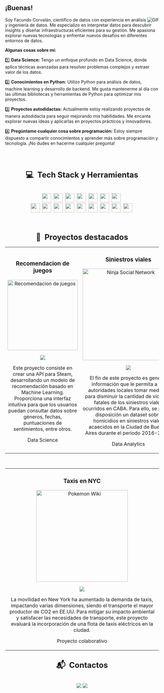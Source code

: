## ¡Buenas!

  <img align="right" alt="GIF" src="https://media.giphy.com/media/LmNwrBhejkK9EFP504/giphy.gif" />

 Soy Facundo Corvalán, científico de datos con experiencia en análisis y ingeniería de datos. Me especializo en interpretar datos para descubrir insights y diseñar infraestructuras eficientes para su gestión.
 Me apasiona explorar nuevas tecnologías y enfrentar nuevos desafíos en diferentes entornos de datos.

**Algunas cosas sobre mí:**

1️⃣ **Data Science:** Tengo un enfoque profundo en Data Science, donde aplico técnicas avanzadas para resolver problemas complejos y extraer valor de los datos.

2️⃣ **Conocimientos en Python:** Utilizo Python para análisis de datos, machine learning y desarrollo de backend. Me gusta mantenerme al día con las últimas bibliotecas y herramientas de Python para optimizar mis proyectos.

3️⃣ **Proyectos autodidactas:** Actualmente estoy realizando proyectos de manera autodidacta para seguir mejorando mis habilidades. Me encanta explorar nuevas ideas y aplicarlas en proyectos prácticos y innovadores.

4️⃣ **Pregúntame cualquier cosa sobre programación:** Estoy siempre dispuesto a compartir conocimientos y aprender más sobre programación y tecnología. ¡No dudes en hacerme cualquier pregunta!


<br />
<br />

<h2 align="center"><strong style="font-size: 1.2em;">💻 &nbsp;Tech Stack y Herramientas</strong></h2>
<div style="text-align: center;">
  <br/>
  <img height="30" src="https://img.shields.io/badge/python-3670A0?style=for-the-badge&logo=python&logoColor=ffdd54">&nbsp;
  <img height="30" src="https://img.shields.io/badge/javascript-%23323330.svg?style=for-the-badge&logo=javascript&logoColor=%23F7DF1E">&nbsp;
  <img height="30" src="https://img.shields.io/badge/c-%2300599C.svg?style=for-the-badge&logo=c&logoColor=white">&nbsp;
  <img height="30" src="https://img.shields.io/badge/node.js-6DA55F?style=for-the-badge&logo=node.js&logoColor=white">&nbsp;
  <img height="30" src="https://img.shields.io/badge/Postman-FF6C37?style=for-the-badge&logo=postman&logoColor=white">&nbsp;
  <img height="30" src="https://img.shields.io/badge/docker-%230db7ed.svg?style=for-the-badge&logo=docker&logoColor=white">&nbsp;
  <img height="30" src="https://img.shields.io/badge/Power%20BI-%230B72B9.svg?style=for-the-badge&logo=Power-BI&logoColor=white">&nbsp;
  <br/>
  <img height="30" src="https://img.shields.io/badge/MySQL-00000F?style=for-the-badge&logo=mysql&logoColor=white">&nbsp;
  <img height="30" src="https://img.shields.io/badge/MongoDB-%234ea94b.svg?style=for-the-badge&logo=mongodb&logoColor=white">&nbsp;
  <img height="30" src="https://img.shields.io/badge/postgres-%23316192.svg?style=for-the-badge&logo=postgresql&logoColor=white">&nbsp;
  <img height="30" src="https://img.shields.io/badge/git-%23F05033.svg?style=for-the-badge&logo=git&logoColor=white">&nbsp;
  <img height="30" src="https://img.shields.io/badge/github-%23121011.svg?style=for-the-badge&logo=github&logoColor=white">&nbsp;
  <img height="30" src="https://img.shields.io/badge/Visual%20Studio%20Code-0078d7.svg?style=for-the-badge&logo=visual-studio-code&logoColor=white">&nbsp;
  <img height="30" src="https://img.shields.io/badge/Slack-4A154B?style=for-the-badge&logo=slack&logoColor=white">&nbsp;
  <img height="30" src="https://img.shields.io/badge/jira-%230A0FFF.svg?style=for-the-badge&logo=jira&logoColor=white">&nbsp;
  <img height="30" src="https://img.shields.io/badge/Notion-%23000000.svg?style=for-the-badge&logo=notion&logoColor=white">&nbsp;
</div>

<br />
<br />

<h2 align="center"><strong style="font-size: 1.2em;">👀 &nbsp;Proyectos destacados</strong></h2>
<div>
<table>
<tr>
  <td width="50%">
    <h3 align="center">Recomendacion de juegos</h3>
    <div align="center">                                       
        <a href="https://github.com/facu-corvalan/Recomendacion_de_juegos" target="_blank"><img src="https://img.freepik.com/vector-gratis/consola-juegos-letras-letrero-neon-fondo-ladrillo_1262-11854.jpg" width="230" alt="Recomendacion de juegos"></a>
        <br>
        <p><a href="https://github.com/facu-corvalan/Recomendacion_de_juegos" target="_blank"><img src="https://img.shields.io/badge/C%C3%93DIGO-80ffaa?style=for-the-badge&logo=github&logoColor=black"></a></p>
        </p>Este proyecto consiste en crear una API para Steam, desarrollando un modelo de recomendación basado en Machine Learning. Proporciona una interfaz intuitiva para que los usuarios puedan consultar datos sobre géneros, fechas, puntuaciones de sentimientos, entre otros.</p>
        <p>Data Science</p>
    </div>   
</td>
<td width="50%">
    <h3 align="center">Siniestros viales</h3>
    <div align="center">
        <a href="https://github.com/facu-corvalan/Siniestros_viales" target="_blank"><img src="https://informatesalta.com.ar/download/multimedia.normal.99352a78cd26c28f.c2luaWVzdHJvc19ub3JtYWwuanBlZw%3D%3D.jpeg" width="300" alt="Ninja Social Network"></a>
        <p><a href="https://github.com/facu-corvalan/Siniestros_viales" target="_blank"><img src="https://img.shields.io/badge/CÓDIGO-ff9?style=for-the-badge&logo=github&logoColor=black"></a></p>
        <p>El fin de este proyecto es generar información que le permita a las autoridades locales tomar medidas para disminuir la cantidad de víctimas fatales de los siniestros viales ocurridos en CABA. Para ello, se pone a disposición un dataset sobre homicidios en siniestros viales acaecidos en la Ciudad de Buenos Aires durante el periodo 2016-2021.</p>
        <p>Data Analytics</p>
    </div>
</table>
<br>
<table>
<tr>  
  <td width="50%">
    <h3 align="center">Taxis en NYC</h3>
    <div align="center">
        <a href="https://github.com/facu-corvalan/nyc-taxis" target="_blank"><img src="https://encrypted-tbn0.gstatic.com/images?q=tbn:ANd9GcTm6D_SiVbNsBCLiQ5xTQwJUZCUxpXiVn_6DQ&s" width="300" alt="Pokemon Wiki"></a>
        <p><a href="https://github.com/facu-corvalan/nyc-taxis" target="_blank"><img src="https://img.shields.io/badge/CÓDIGO-ff9?style=for-the-badge&logo=github&logoColor=black"></a></p>
        <p>La movilidad en New York ha aumentado la demanda de taxis, impactando varias dimensiones, siendo el transporte el mayor productor de CO2 en EE.UU. Para mitigar su impacto ambiental y satisfacer las necesidades de transporte, este proyecto evaluará la incorporación de una flota de taxis eléctricos en la ciudad.</p>
        <p>Proyecto colaborativo</p>
    </div>                                                                          
</td> 
</table>                                                                                 
</div>

<h2 align="center"><strong style="font-size: 1.2em;">📬 &nbsp;Contactos</strong></h2>
<p align="center">
<br>    
<a target="_blank" href="https://www.linkedin.com/in/facundo-corvalan"><img src="https://img.shields.io/badge/-LinkedIn-0077B5?style=for-the-badge&logo=Linkedin&logoColor=white"></img></a>
<a href="#" onclick="copyToClipboard('adrian.facundo2001@gmail.com')"><img src="https://img.shields.io/badge/-Gmail-D14836?style=for-the-badge&logo=Gmail&logoColor=white"></img></a>
<br>
</p>

<script>
function copyToClipboard(text) {
  navigator.clipboard.writeText(text).then(function() {
    alert('Correo copiado al portapapeles: ' + text);
  }, function(err) {
    console.error('Error al copiar: ', err);
  });
}
</script>
